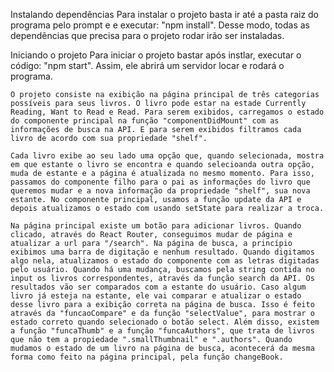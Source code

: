 Instalando dependências
    Para instalar o projeto basta ir até a pasta raiz do programa pelo prompt e e executar: "npm install". Desse modo, todas as dependências que precisa para o projeto rodar irão ser instaladas.

Iniciando o projeto
    Para iniciar o projeto bastar após instlar, executar o código: "npm start". Assim, ele abrirá um servidor locar e rodará o programa.


    O projeto consiste na exibição na página principal de três categorias possíveis para seus livros. O livro pode estar na estade Currently Reading, Want to Read e Read. Para serem exibidos, carregamos o estado do componente principal na função "componentDidMount" com as informações de busca na API. E para serem exibidos filtramos cada livro de acordo com sua propriedade "shelf".

    Cada livro exibe ao seu lado uma opção que, quando selecionada, mostra em que estante o livro se encontra e quando selecioanda outra opção, muda de estante e a página é atualizada no mesmo momento. Para isso, passamos do componente filho para o pai as informações do livro que queremos mudar e a nova informação da propriedade "shelf", sua nova estante. No componente principal, usamos a função update da API e depois atualizamos o estado com usando setState para realizar a troca. 

    Na página principal existe um botão para adicionar livros. Quando clicado, através do React Router, conseguimos mudar de página e atualizar a url para "/search". Na página de busca, a princípio exibimos uma barra de digitação e nenhum resultado. Quando digitamos algo nela, atualizamos o estado do componente com as letras digitadas pelo usuário. Quando há uma mudança, buscamos pela string contida no input os livros correspondentes, através da função search da API. Os resultados vão ser comparados com a estante do usuário. Caso algum livro já esteja na estante, ele vai comparar e atualizar o estado desse livro para a exibição correta na página de busca. Isso é feito através da "funcaoCompare" e da função "selectValue", para mostrar o estado correto quando selecionado o botão select. Além disso, existem a função "funcaThumb" e a função "funcaAuthors", que trata de livros que não tem a propiedade ".smallThumbnail" e ".authors". Quando mudamos o estado de um livro na página de busca, acontecerá da mesma forma como feito na página principal, pela função changeBook. 